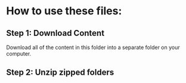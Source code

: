 
# How to use these files:

## Step 1: Download Content
Download all of the content in this folder into a separate folder on your computer. 

## Step 2: Unzip zipped folders
